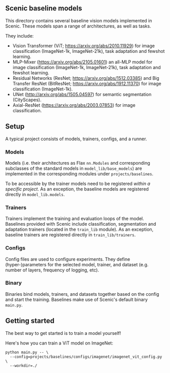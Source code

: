 ## Scenic baseline models
This directory contains several baseline vision models implemented in Scenic.
These models span a range of architectures, as well as tasks.

They include:

 * Vision Transformer (ViT; https://arxiv.org/abs/2010.11929) for image
  classification (ImageNet-1k, ImageNet-21k), task adaptation and fewshot
  learning.
 * MLP-Mixer (https://arxiv.org/abs/2105.01601) an all-MLP model for image
  classification (ImageNet-1k, ImageNet-21k), task adaptation and fewshot
  learning.
 * Residual Networks (ResNet; https://arxiv.org/abs/1512.03385) and Big Transfer
  ResNet (BitResNet; https://arxiv.org/abs/1912.11370) for image classification
  (ImageNet-1k).
 * UNet (http://arxiv.org/abs/1505.04597) for semantic segmentation (CityScapes).
 * Axial-ResNet (https://arxiv.org/abs/2003.07853) for image classification.


## Setup
A typical project consists of models, trainers, configs, and a runner.

### Models
Models (i.e. their architectures as Flax `nn.Modules` and corresponding
subclasses of the standard models in `model_lib/base_models`) are implemented
in the corresponding modules under `projects/baselines`.

To be accessible by the trainer models need to be registered *within a specific
project*. As an exception, the baseline models are registered directly in
`model_lib.models`.

### Trainers
Trainers implement the training and evaluation loops of the model. Baselines
provided with Scenic include classification, segmentation and adaptation
trainers (located in the `train_lib` module). As an exception, baseline trainers
are registered directly in `train_lib/trainers`.

### Configs
Config files are used to configure experiments. They define (hyper-)parameters
for the selected model, trainer, and dataset (e.g. number of layers, frequency of
logging, etc).

### Binary
Binaries bind models, trainers, and datasets together based on the config and
start the training. Baselines make use of Scenic's default binary `main.py`.

## Getting started
The best way to get started is to train a model yourself!

Here's how you can train a ViT model on ImageNet:

```
python main.py -- \
  --config=projects/baselines/configs/imagenet/imagenet_vit_config.py \
  --workdir=./
```

